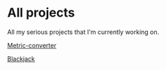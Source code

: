 # All projects
All my serious projects that I'm currently working on.

[Metric-converter](https://stahlbrinkm.github.io/All-projects/Metric%20converter/)

[Blackjack](https://stahlbrinkm.github.io/All-projects/Blackjack/)
